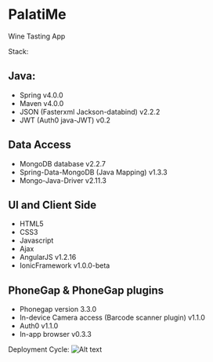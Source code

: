 # PalatiMe
Wine Tasting App

Stack:

 
 

Java: 
-
* Spring v4.0.0
* Maven v4.0.0
* JSON (Fasterxml Jackson-databind) v2.2.2
* JWT (Auth0 java-JWT) v0.2

Data Access
-
* MongoDB database v2.2.7
* Spring-Data-MongoDB (Java Mapping) v1.3.3
* Mongo-Java-Driver v2.11.3

UI and Client Side 
-
* HTML5
* CSS3
* Javascript
* Ajax
* AngularJS v1.2.16
* IonicFramework v1.0.0-beta

PhoneGap  & PhoneGap plugins
-
* Phonegap version 3.3.0
* In-device Camera access (Barcode scanner plugin) v1.1.0
* Auth0 v1.1.0
* In-app browser v0.3.3 


Deployment Cycle:
![Alt text](http://i.imgur.com/EeHxI9l.png "Deployment Cycle")
